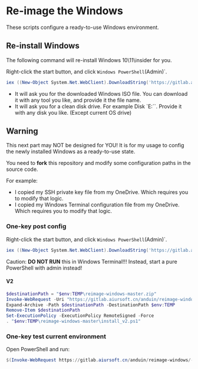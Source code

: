 # Re-image the Windows

These scripts configure a ready-to-use Windows environment.

## Re-install Windows

The following command will re-install Windows 10\11\insider for you.

Right-click the start button, and click `Windows PowerShell`(Admin)`.

```powershell
iex ((New-Object System.Net.WebClient).DownloadString('https://gitlab.aiursoft.cn/anduin/reimage-windows/-/raw/master/Reimage.ps1'))
```

* It will ask you for the downloaded Windows ISO file. You can download it with any tool you like, and provide it the file name.
* It will ask you for a clean disk drive. For example Disk `E:\``. Provide it with any disk you like. (Except current OS drive)

## Warning

This next part may NOT be designed for YOU! It is for my usage to config the newly installed Windows as a ready-to-use state.

You need to **fork** this repository and modify some configuration paths in the source code.

For example:

* I copied my SSH private key file from my OneDrive. Which requires you to modify that logic.
* I copied my Windows Terminal configuration file from my OneDrive. Which requires you to modify that logic.

### One-key post config

Right-click the start button, and click `Windows PowerShell`(Admin)`.

```powershell
iex ((New-Object System.Net.WebClient).DownloadString('https://gitlab.aiursoft.cn/anduin/reimage-windows/-/raw/master/install.ps1'))
```

Caution: **DO NOT RUN** this in Windows Terminal!!! Instead, start a pure PowerShell with admin instead!

#### V2

```powershell
$destinationPath = "$env:TEMP\reimage-windows-master.zip"
Invoke-WebRequest -Uri "https://gitlab.aiursoft.cn/anduin/reimage-windows/-/archive/master/reimage-windows-master.zip" -OutFile $destinationPath
Expand-Archive -Path $destinationPath -DestinationPath $env:TEMP
Remove-Item $destinationPath
Set-ExecutionPolicy -ExecutionPolicy RemoteSigned -Force
. "$env:TEMP\reimage-windows-master\install_v2.ps1"
```

### One-key test current environment

Open PowerShell and run:

```powershell
$(Invoke-WebRequest https://gitlab.aiursoft.cn/anduin/reimage-windows/-/raw/master/test_env.sh).Content | bash
```
